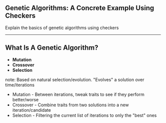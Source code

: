 ## Genetic Algorithms: A Concrete Example Using Checkers
Explain the basics of genetic algorithms using checkers

---

## What Is A Genetic Algorithm?
* **Mutation**
* **Crossover**
* **Selection**

note:
Based on natural selection/evolution. "Evolves" a solution over time/iterations
* Mutation - Between iterations, tweak traits to see if they perform better/worse
* Crossover - Combine traits from two solutions into a new iteration/candidate
* Selection - Filtering the current list of iterations to only the "best" ones
